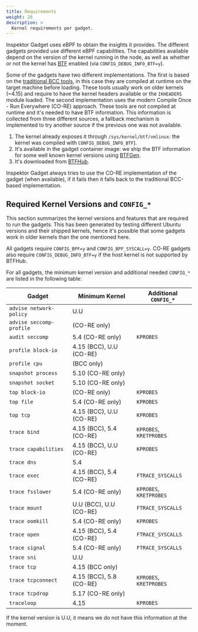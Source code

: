 ```yaml
---
title: Requirements
weight: 20
description: >
  Kernel requirements per gadget.
---
```


Inspektor Gadget uses eBPF to obtain the insights it provides. The
different gadgets provided use different eBPF capabilities.  The
capabilities available depend on the version of the kernel running in the
node, as well as whether or not the kernel has
[BTF](https://www.kernel.org/doc/html/latest/bpf/btf.html) enabled (via
`CONFIG_DEBUG_INFO_BTF=y`).

Some of the gadgets have two different implementations. The first is
based on the [traditional BCC
tools](https://github.com/iovisor/bcc/tree/master/tools), in this case
they are compiled at runtime on the target machine before loading. These
tools usually work on older kernels (~4.15) and require to have the
kernel headers available or the `IKHEADERS` module loaded. The second
implementation uses the modern Compile Once - Run Everywhere (CO-RE)
approach. These tools are not compiled at runtime and it's needed to
have BTF information. This information is collected from three different
sources, a fallback mechanism is implemented to try another source if the
previous one was not available.
1. The kernel already exposes it through `/sys/kernel/btf/vmlinux`: the
   kernel was compiled with `CONFIG_DEBUG_INFO_BTF`).
2. It's available in the gadget container image: we ship the BTF
   information for some well known kernel versions using
   [BTFGen](https://github.com/kinvolk/btfgen).
3. It's downloaded from
   [BTFHub](https://github.com/aquasecurity/btfhub/).

Inspektor Gadget always tries to use the CO-RE implementation of the
gadget (when available), if it fails then it falls back to the
traditional BCC-based implementation.

## Required Kernel Versions and `CONFIG_*`

This section summarizes the kernel versions and features that are required to
run the gadgets. This has been generated by testing different Ubuntu versions
and their shipped kernels, hence it's possible that some gadgets work in older
kernels than the one mentioned here.

All gadgets require `CONFIG_BPF=y` and `CONFIG_BPF_SYSCALL=y`.
CO-RE gadgets also require `CONFIG_DEBUG_INFO_BTF=y` if the host kernel is not
supported by BTFHub.

For all gadgets, the minimum kernel version and additional needed `CONFIG_*` are
listed in the following table:

| Gadget                   | Minimum Kernel          | Additional `CONFIG_*`   |
|--------------------------|-------------------------| ----------------------- |
| `advise network-policy`  | U.U                     |                         |
| `advise seccomp-profile` | (CO-RE only)            |                         |
| `audit seccomp`          | 5.4 (CO-RE only)        | `KPROBES`               |
| `profile block-io`       | 4.15 (BCC), U.U (CO-RE) |                         |
| `profile cpu`            | (BCC only)              |                         |
| `snapshot process`       | 5.10 (CO-RE only)       |                         |
| `snapshot socket`        | 5.10 (CO-RE only)       |                         |
| `top block-io`           | (CO-RE only)            | `KPROBES`               |
| `top file`               | 5.4 (CO-RE only)        | `KPROBES`               |
| `top tcp`                | 4.15 (BCC), U.U (CO-RE) | `KPROBES`               |
| `trace bind`             | 4.15 (BCC), 5.4 (CO-RE) | `KPROBES`, `KRETPROBES` |
| `trace capabilities`     | 4.15 (BCC), U.U (CO-RE) | `KPROBES`               |
| `trace dns`              | 5.4                     |                         |
| `trace exec`             | 4.15 (BCC), 5.4 (CO-RE) | `FTRACE_SYSCALLS`       |
| `trace fsslower`         | 5.4 (CO-RE only)        | `KPROBES`, `KRETPROBES` |
| `trace mount`            | U.U (BCC), U.U (CO-RE)  | `FTRACE_SYSCALLS`       |
| `trace oomkill`          | 5.4 (CO-RE only)        | `KPROBES`               |
| `trace open`             | 4.15 (BCC), 5.4 (CO-RE) | `FTRACE_SYSCALLS`       |
| `trace signal`           | 5.4 (CO-RE only)        | `FTRACE_SYSCALLS`       |
| `trace sni`              | U.U                     |                         |
| `trace tcp`              | 4.15 (BCC only)         |                         |
| `trace tcpconnect`       | 4.15 (BCC), 5.8 (CO-RE) | `KPROBES`, `KRETPROBES` |
| `trace tcpdrop`          | 5.17 (CO-RE only)       |                         |
| `traceloop`              | 4.15                    | `KPROBES`               |

If the kernel version is U.U, it means we do not have this information at the
moment.

